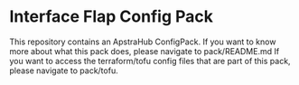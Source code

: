 # Interface Flap Config Pack
This repository contains an ApstraHub ConfigPack.
If you want to know more about what this pack does, please navigate to pack/README.md
If you want to access the terraform/tofu config files that are part of this pack, please navigate to pack/tofu.